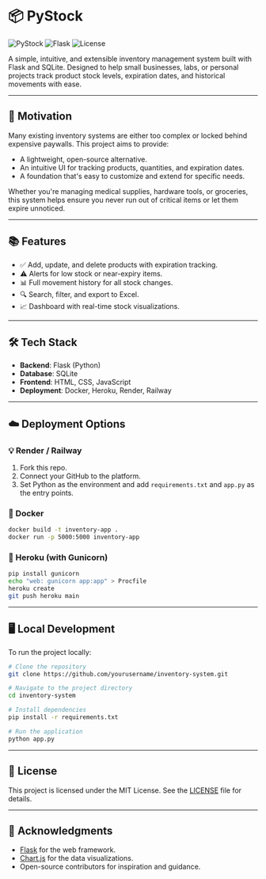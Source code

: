 # 📦 PyStock

![PyStock](https://img.shields.io/badge/PyStock-Inventory%20Management-blue?style=flat-square)
![Flask](https://img.shields.io/badge/Flask-v2.0+-green?style=flat-square)
![License](https://img.shields.io/badge/License-MIT-yellow?style=flat-square)

A simple, intuitive, and extensible inventory management system built with Flask and SQLite. Designed to help small businesses, labs, or personal projects track product stock levels, expiration dates, and historical movements with ease.

---

## 🚀 Motivation

Many existing inventory systems are either too complex or locked behind expensive paywalls. This project aims to provide:

- A lightweight, open-source alternative.
- An intuitive UI for tracking products, quantities, and expiration dates.
- A foundation that's easy to customize and extend for specific needs.

Whether you're managing medical supplies, hardware tools, or groceries, this system helps ensure you never run out of critical items or let them expire unnoticed.

---

## 📚 Features

- ✅ Add, update, and delete products with expiration tracking.
- ⚠️ Alerts for low stock or near-expiry items.
- 📊 Full movement history for all stock changes.
- 🔍 Search, filter, and export to Excel.
- 📈 Dashboard with real-time stock visualizations.

---

## 🛠️ Tech Stack

- **Backend**: Flask (Python)
- **Database**: SQLite
- **Frontend**: HTML, CSS, JavaScript
- **Deployment**: Docker, Heroku, Render, Railway

---

## ☁️ Deployment Options

### 💡 Render / Railway
1. Fork this repo.
2. Connect your GitHub to the platform.
3. Set Python as the environment and add `requirements.txt` and `app.py` as the entry points.

### 🐳 Docker
```bash
docker build -t inventory-app .
docker run -p 5000:5000 inventory-app
```

### 🔁 Heroku (with Gunicorn)
```bash
pip install gunicorn
echo "web: gunicorn app:app" > Procfile
heroku create
git push heroku main
```

---

## 🖥️ Local Development

To run the project locally:

```bash
# Clone the repository
git clone https://github.com/yourusername/inventory-system.git

# Navigate to the project directory
cd inventory-system

# Install dependencies
pip install -r requirements.txt

# Run the application
python app.py
```

---

## 📄 License

This project is licensed under the MIT License. See the [LICENSE](LICENSE) file for details.

---

## 🌟 Acknowledgments

- [Flask](https://flask.palletsprojects.com/) for the web framework.
- [Chart.js](https://www.chartjs.org/) for the data visualizations.
- Open-source contributors for inspiration and guidance.

